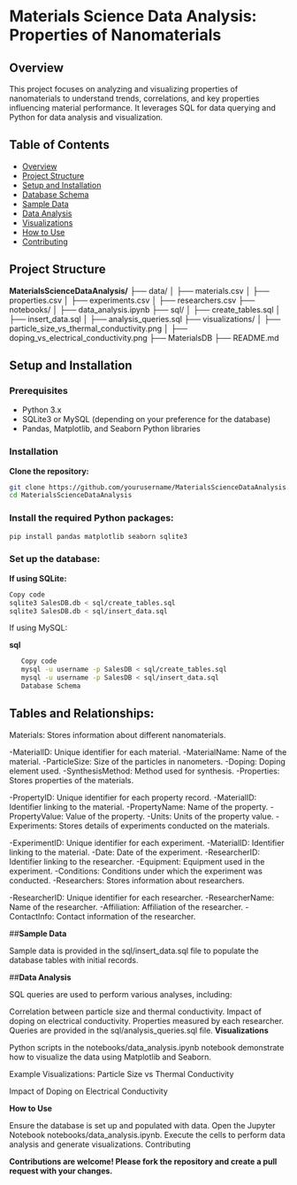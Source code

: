 # **Materials Science Data Analysis: Properties of Nanomaterials**

## **Overview**

This project focuses on analyzing and visualizing properties of nanomaterials to understand trends, correlations, and key properties influencing material performance. It leverages SQL for data querying and Python for data analysis and visualization.

## **Table of Contents**

- [Overview](#overview)
- [Project Structure](#project-structure)
- [Setup and Installation](#setup-and-installation)
- [Database Schema](#database-schema)
- [Sample Data](#sample-data)
- [Data Analysis](#data-analysis)
- [Visualizations](#visualizations)
- [How to Use](#how-to-use)
- [Contributing](#contributing)

## **Project Structure**


**MaterialsScienceDataAnalysis/** 
├── data/ 
│   ├── materials.csv
│   ├── properties.csv
│   ├── experiments.csv
│   ├── researchers.csv
├── notebooks/
│   ├── data_analysis.ipynb
├── sql/
│   ├── create_tables.sql
│   ├── insert_data.sql
│   ├── analysis_queries.sql
├── visualizations/
│   ├── particle_size_vs_thermal_conductivity.png
│   ├── doping_vs_electrical_conductivity.png
├── MaterialsDB
├── README.md



## **Setup and Installation**

### **Prerequisites**

- Python 3.x
- SQLite3 or MySQL (depending on your preference for the database)
- Pandas, Matplotlib, and Seaborn Python libraries

### **Installation**


 **Clone the repository:**

   ```bash
   git clone https://github.com/yourusername/MaterialsScienceDataAnalysis.git
   cd MaterialsScienceDataAnalysis
```

### **Install the required Python packages:**

```bash
pip install pandas matplotlib seaborn sqlite3

```

### **Set up the database:**

**If using SQLite:**

```bash
Copy code
sqlite3 SalesDB.db < sql/create_tables.sql
sqlite3 SalesDB.db < sql/insert_data.sql
```

If using MySQL:

**sql**
``` bash
   Copy code
   mysql -u username -p SalesDB < sql/create_tables.sql
   mysql -u username -p SalesDB < sql/insert_data.sql
   Database Schema
```


## **Tables and Relationships:**
Materials: Stores information about different nanomaterials.

-MaterialID: Unique identifier for each material.
-MaterialName: Name of the material.
-ParticleSize: Size of the particles in nanometers.
-Doping: Doping element used.
-SynthesisMethod: Method used for synthesis.
-Properties: Stores properties of the materials.

-PropertyID: Unique identifier for each property record.
-MaterialID: Identifier linking to the material.
-PropertyName: Name of the property.
-PropertyValue: Value of the property.
-Units: Units of the property value.
-Experiments: Stores details of experiments conducted on the materials.

-ExperimentID: Unique identifier for each experiment.
-MaterialID: Identifier linking to the material.
-Date: Date of the experiment.
-ResearcherID: Identifier linking to the researcher.
-Equipment: Equipment used in the experiment.
-Conditions: Conditions under which the experiment was conducted.
-Researchers: Stores information about researchers.

-ResearcherID: Unique identifier for each researcher.
-ResearcherName: Name of the researcher.
-Affiliation: Affiliation of the researcher.
-ContactInfo: Contact information of the researcher.

##**Sample Data**

Sample data is provided in the sql/insert_data.sql file to populate the database tables with initial records.

##**Data Analysis**

SQL queries are used to perform various analyses, including:

Correlation between particle size and thermal conductivity.
Impact of doping on electrical conductivity.
Properties measured by each researcher.
Queries are provided in the sql/analysis_queries.sql file.
**Visualizations**

Python scripts in the notebooks/data_analysis.ipynb notebook demonstrate how to visualize the data using Matplotlib and Seaborn.

Example Visualizations:
Particle Size vs Thermal Conductivity

Impact of Doping on Electrical Conductivity

**How to Use**

Ensure the database is set up and populated with data.
Open the Jupyter Notebook notebooks/data_analysis.ipynb.
Execute the cells to perform data analysis and generate visualizations.
Contributing

**Contributions are welcome! Please fork the repository and create a pull request with your changes.**









